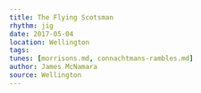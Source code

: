 ```yaml
---
title: The Flying Scotsman
rhythm: jig
date: 2017-05-04
location: Wellington
tags: 
tunes: [morrisons.md, connachtmans-rambles.md]
author: James McNamara
source: Wellington
---
```

